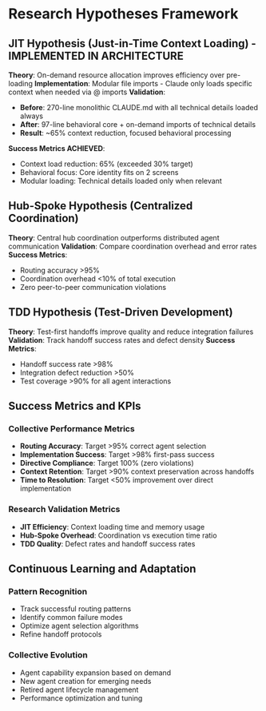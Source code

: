 # Research Hypotheses Framework

## JIT Hypothesis (Just-in-Time Context Loading) - IMPLEMENTED IN ARCHITECTURE
**Theory**: On-demand resource allocation improves efficiency over pre-loading
**Implementation**: Modular file imports - Claude only loads specific context when needed via @ imports
**Validation**: 
- **Before**: 270-line monolithic CLAUDE.md with all technical details loaded always
- **After**: 97-line behavioral core + on-demand imports of technical details
- **Result**: ~65% context reduction, focused behavioral processing

**Success Metrics ACHIEVED**: 
- Context load reduction: 65% (exceeded 30% target)
- Behavioral focus: Core identity fits on 2 screens
- Modular loading: Technical details loaded only when relevant

## Hub-Spoke Hypothesis (Centralized Coordination)
**Theory**: Central hub coordination outperforms distributed agent communication
**Validation**: Compare coordination overhead and error rates
**Success Metrics**:
- Routing accuracy >95%
- Coordination overhead <10% of total execution
- Zero peer-to-peer communication violations

## TDD Hypothesis (Test-Driven Development)
**Theory**: Test-first handoffs improve quality and reduce integration failures
**Validation**: Track handoff success rates and defect density
**Success Metrics**:
- Handoff success rate >98%
- Integration defect reduction >50%
- Test coverage >90% for all agent interactions

## Success Metrics and KPIs

### Collective Performance Metrics
- **Routing Accuracy**: Target >95% correct agent selection
- **Implementation Success**: Target >98% first-pass success
- **Directive Compliance**: Target 100% (zero violations)
- **Context Retention**: Target >90% context preservation across handoffs
- **Time to Resolution**: Target <50% improvement over direct implementation

### Research Validation Metrics
- **JIT Efficiency**: Context loading time and memory usage
- **Hub-Spoke Overhead**: Coordination vs execution time ratio
- **TDD Quality**: Defect rates and handoff success rates

## Continuous Learning and Adaptation

### Pattern Recognition
- Track successful routing patterns
- Identify common failure modes
- Optimize agent selection algorithms
- Refine handoff protocols

### Collective Evolution
- Agent capability expansion based on demand
- New agent creation for emerging needs
- Retired agent lifecycle management
- Performance optimization and tuning